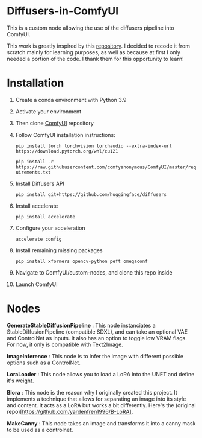 # Diffusers-in-ComfyUI
This is a custom node allowing the use of the diffusers pipeline into ComfyUI. 

This work is greatly inspired by this [repository](https://github.com/Limitex/ComfyUI-Diffusers). I decided to recode it from scratch mainly for learning purposes, as well as because at first I only needed a portion of the code. I thank them for this opportunity to learn!

# Installation
1. Create a conda environment with Python 3.9
2. Activate your environment
3. Then clone [ComfyUI](https://github.com/comfyanonymous/ComfyUI) repository

4. Follow ComfyUI installation instructions:

    ```pip install torch torchvision torchaudio --extra-index-url https://download.pytorch.org/whl/cu121```

    ```pip install -r https://raw.githubusercontent.com/comfyanonymous/ComfyUI/master/requirements.txt```

5. Install Diffusers API 

    ```pip install git+https://github.com/huggingface/diffusers```

6. Install accelerate

    ```pip install accelerate```

7. Configure your acceleration

    ```accelerate config```

8. Install remaining missing packages

    ```pip install xformers opencv-python peft omegaconf```

9. Navigate to ComfyUI/custom-nodes, and clone this repo inside

10. Launch ComfyUI



# Nodes

**GenerateStableDiffusionPipeline** : This node instanciates a StableDiffusionPipeline (compatible SDXL), and can take an optional VAE and ControlNet as inputs. It also has an option to toggle low VRAM flags. For now, it only is compatible with Text2Image.

**ImageInference** : This node is to infer the image with different possible options such as a ControlNet.

**LoraLoader** : This node allows you to load a LoRA into the UNET and define it's weight.

**Blora** : This node is the reason why I originally created this project. It implements a technique that allows for separating an image into its style and content. It acts as a LoRA but works a bit differently. Here's the (original repo)[https://github.com/yardenfren1996/B-LoRA].

**MakeCanny** : This node takes an image and transforms it into a canny mask to be used as a controlnet. 
